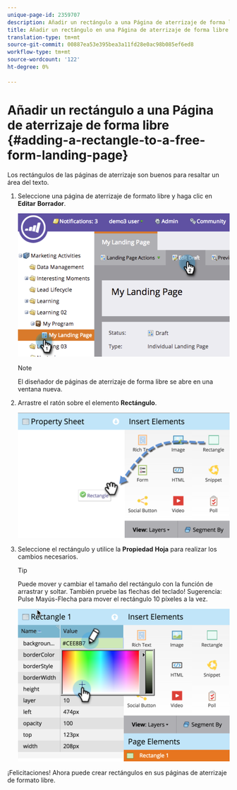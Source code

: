 ```yaml
---
unique-page-id: 2359707
description: Añadir un rectángulo a una Página de aterrizaje de forma libre - Documentos de marketing - Documentación del producto
title: Añadir un rectángulo en una Página de aterrizaje de forma libre
translation-type: tm+mt
source-git-commit: 00887ea53e395bea3a11fd28e0ac98b085ef6ed8
workflow-type: tm+mt
source-wordcount: '122'
ht-degree: 0%

---
```



# Añadir un rectángulo a una Página de aterrizaje de forma libre {#adding-a-rectangle-to-a-free-form-landing-page}

Los rectángulos de las páginas de aterrizaje son buenos para resaltar un área del texto.

1. Seleccione una página de aterrizaje de formato libre y haga clic en **Editar** **Borrador**.

   ![](assets/image2014-9-16-14-3a50-3a51.png)

   >[!NOTE]
   >
   >El diseñador de páginas de aterrizaje de forma libre se abre en una ventana nueva.

1. Arrastre el ratón sobre el elemento **Rectángulo**.

   ![](assets/image2015-5-21-14-3a48-3a45.png)

1. Seleccione el rectángulo y utilice la **Propiedad** **Hoja** para realizar los cambios necesarios.

   >[!TIP]
   >
   >Puede mover y cambiar el tamaño del rectángulo con la función de arrastrar y soltar. También pruebe las flechas del teclado! Sugerencia: Pulse Mayús-Flecha para mover el rectángulo 10 píxeles a la vez.

   ![](assets/image2015-5-21-14-3a50-3a24.png)

¡Felicitaciones! Ahora puede crear rectángulos en sus páginas de aterrizaje de formato libre.
